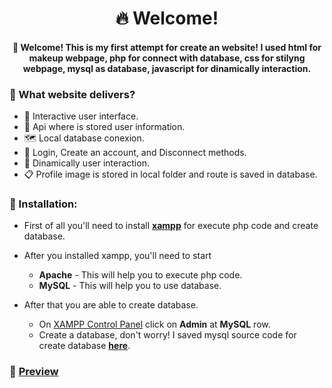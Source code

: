 <h1 align="center"> 🔥 Welcome!</h1>

<h4 align = "center">🎉 Welcome! This is my first attempt for create an website! I used html for makeup webpage, php for connect with database, css for stilyng webpage, mysql as database, javascript for dinamically interaction.</h4>

 ### 🤔 What website delivers?<br> 
 
* 🌟 Interactive user interface. <br>
* 📘 Api where is stored user information.<br>
* 🗺️ Local database conexion. <br> 
* 🔑 Login, Create an account, and Disconnect methods. <br> 
* 💫 Dinamically user interaction. <br> 
* 📋 Profile image is stored in local folder and route is saved in database.

### 🌱 Installation:
* First of all you'll need to install <a 
href="https://www.apachefriends.org/index.html">**xampp**<a> for execute php code and create database.
 
 
* After you installed xampp, you'll need to start 
  - **Apache** - This will help you to execute php code.
  - **MySQL** - This will help you to use database.
 
* After that you are able to create database. 
  - On [XAMPP Control Panel](https://imag.malavida.com/mvimgbig/download-fs/xampp-6688-1.jpg) click on **Admin** at **MySQL** row.
  - Create a database, don't worry! I saved mysql source code for create database [**here**](database/database.sql).
 
### 🍎 [Preview](https://justzet.github.io/Website/home.html)
